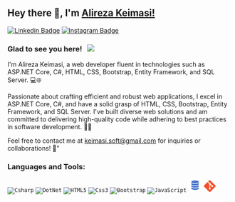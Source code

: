 ## Hey there 👋, I'm [Alireza Keimasi!](https://github.com/keimasi/)

[![Linkedin Badge](https://img.shields.io/badge/-LinkedIn-0e76a8?style=flat-square&logo=Linkedin&logoColor=white)](https://www.linkedin.com/in/keimasi/)
[![Instagram Badge](https://img.shields.io/badge/-Instagram-e4405f?style=flat-square&logo=Instagram&logoColor=white)](https://instagram.com/alirezaa_.5/)

### Glad to see you here! &nbsp; ![](https://visitor-badge.glitch.me/badge?page_id=iampavangandhi.iampavangandhi&style=flat-square&color=0088cc)

I'm Alireza Keimasi, a web developer fluent in technologies such as ASP.NET Core, C#, HTML, CSS, Bootstrap, Entity Framework, and SQL Server. 💻🌐

Passionate about crafting efficient and robust web applications, I excel in ASP.NET Core, C#, and have a solid grasp of HTML, CSS, Bootstrap, Entity Framework, and SQL Server. I've built diverse web solutions and am committed to delivering high-quality code while adhering to best practices in software development. 🔨💡

Feel free to contact me at keimasi.soft@gmail.com for inquiries or collaborations! 🚀"

### Languages and Tools:

<code><img height="27" src="https://static-00.iconduck.com/assets.00/csharp-icon-1755x2048-5r3ugs1f.png" alt="Csharp"></code>
<code><img height="27" src="https://upload.wikimedia.org/wikipedia/commons/thumb/7/7d/Microsoft_.NET_logo.svg/1024px-Microsoft_.NET_logo.svg.png" alt="DotNet"></code>
<code><img height="27" src="https://cdn-icons-png.flaticon.com/512/732/732212.png" alt="HTML5"></code>
<code><img height="27" src="https://upload.wikimedia.org/wikipedia/commons/thumb/6/62/CSS3_logo.svg/800px-CSS3_logo.svg.png" alt="Css3"></code>
<code><img height="27" src="https://upload.wikimedia.org/wikipedia/commons/thumb/b/b2/Bootstrap_logo.svg/2560px-Bootstrap_logo.svg.png" alt="Bootstrap"></code>
<code><img height="31" src="https://icons.veryicon.com/png/o/business/vscode-program-item-icon/javascript-3.png" alt="JavaScript"></code>
<code><img height="31" src="https://raw.githubusercontent.com/github/explore/80688e429a7d4ef2fca1e82350fe8e3517d3494d/topics/sql/sql.png" alt="sql"></code>
<code><img height="27" src="https://raw.githubusercontent.com/devicons/devicon/master/icons/git/git-original.svg" alt="git"></code>
